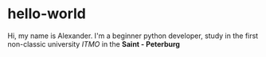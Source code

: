 # hello-world

 Hi, my name is Alexander. I'm a beginner python developer, study in the first non-classic university *ITMO* in the **Saint - Peterburg**
